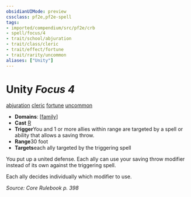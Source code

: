 ```yaml
---
obsidianUIMode: preview
cssclass: pf2e,pf2e-spell
tags:
- imported/compendium/src/pf2e/crb
- spell/focus/4
- trait/school/abjuration
- trait/class/cleric
- trait/effect/fortune
- trait/rarity/uncommon
aliases: ["Unity"]
---
```

# Unity *Focus 4*   
[abjuration](abjuration.md)  [cleric](rules/traits/cleric.md)  [fortune](fortune.md)  [uncommon](uncommon.md)  

- **Domains**: [[family](../setting/domains.md#Family)]
- **Cast** [R](chapter-9-playing-the-game.md#Actions "Reaction") 
- **Trigger**You and 1 or more allies within range are targeted by a spell or ability that allows a saving throw.
- **Range**30 foot
- **Targets**each ally targeted by the triggering spell

You put up a united defense. Each ally can use your saving throw modifier instead of its own against the triggering spell.

Each ally decides individually which modifier to use.

*Source: Core Rulebook p. 398*